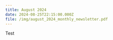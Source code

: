 ```yaml
---
title: August 2024
date: 2024-08-25T22:15:00.000Z
file: /img/august_2024_monthly_newsletter.pdf
---
```

Test
